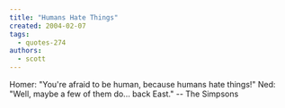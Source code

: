 ```yaml
---
title: "Humans Hate Things"
created: 2004-02-07
tags: 
  - quotes-274
authors: 
  - scott
---
```


Homer: "You're afraid to be human, because humans hate things!" Ned: "Well, maybe a few of them do... back East." -- The Simpsons
